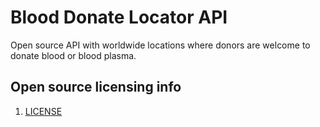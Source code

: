 # Blood Donate Locator API

Open source API with worldwide locations where donors are welcome to donate blood or blood plasma.

## Open source licensing info
1. [LICENSE](LICENSE)
